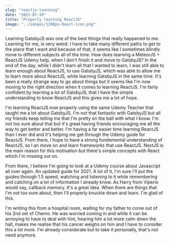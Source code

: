 ```yaml
---
slug: "reactjs-learning"
date: "2021-07-19"
title: "Properly learning ReactJS"
image: "../images/1280px-React-icon.png"
---
```

Learning GatsbyJS was one of the best things that really happened to me. Learning for me, is very weird. I have to take many different paths to get to the place that I want and because of that, it seems like I sometimes blindly move to different subjects all of the time. How does learning a MeteorJS + ReactJS Udemy help, when I don't finish it and move to GatsbyJS? In the end of the day, while I didn't learn all that I wanted to learn, I was still able to learn enough about ReactJS, to use GatsbyJS, which was able to allow me to learn more about ReactJS, while learning GatsbyJS in the same time. It's been a really strange way to go about things but it seems like I'm now moving to the right direction when it comes to learning ReactJS. I'm fairly confident by learning a lot of GatsbyJS, that I have the simple understanding to know ReactJS and this gives me a lot of hope. 

I'm learning ReactJS now properly using the same Udemy Teacher that taught me a lot about GatsbyJS. I'm not that fantastic with GatsbyJS but all my friends keep telling me that I'm pretty on the ball with what I know. I'm not too sure about that but it's great having friends encouraging me all the way to get better and better. I'm having a far easier time learning ReactJS than I ever did and it's helping me get through the Udemy guide for ReactJS. From there, I hope to have a strong fundemental understanding of ReactJS, so I an move on and learn frameworks that use ReactJS. NextJS is the main reason for this motivation but there's simple concepts with React which I'm missing out on. 

From there, I believe I'm going to look at a Udemy course about Javascript all over again. An updated guide for 2021. A lot of it, I'm sure I'll put the guides through 1.5 speed, watching and listening to it while remembering and catching on a lot of information I already know. As Harry from Viperio would say, callback memory. It's a great idea. When there are things that I'm not too sure about, then I'll properly knuckle down and learn. I'm glad of this. 

I'm writing this from a hospital room, waiting for my father to come out of his 2nd set of Chemo. He was worried coming in and while it can be annoying to have to deal with him, hearing him a lot more calm down the hall, makes me realise that his cancer weighs on him and I have to consider this a lot more. I'm already considerate but to take it personally, that's not need anymore.